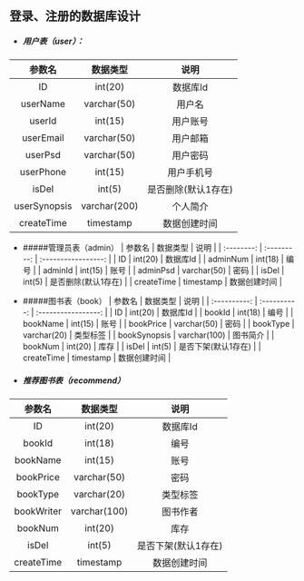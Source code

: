 ## 登录、注册的数据库设计

- ##### 用户表（user）：

|     参数名     |   数据类型   |        说明         |
| :------------: | :----------: | :-----------------: |
|       ID       |   int(20)    |      数据库Id       |
|    userName    | varchar(50)  |       用户名        |
|     userId     |   int(15)    |      用户账号       |
|   userEmail    | varchar(50)  |      用户邮箱       |
|    userPsd     | varchar(50)  |      用户密码       |
|   userPhone    |   int(15)    |     用户手机号      |
|     isDel      |    int(5)    | 是否删除(默认1存在) |
|  userSynopsis  | varchar(200) |      个人简介       |
|   createTime   |  timestamp   |    数据创建时间     |

- #####管理员表（admin）
|   参数名   |  数据类型   |        说明         |
| :--------: | :---------: | :-----------------: |
|     ID     |   int(20)   |      数据库Id       |
|  adminNum  |   int(18)   |        编号         |
|  adminId   |   int(15)   |        账号         |
|  adminPsd  | varchar(50) |        密码         |
|   isDel    |   int(5)    | 是否删除(默认1存在) |
| createTime |  timestamp  |    数据创建时间     |

- #####图书表（book）
|    参数名    |   数据类型   |        说明         |
| :----------: | :----------: | :-----------------: |
|      ID      |   int(20)    |      数据库Id       |
|    bookId    |   int(18)    |        编号         |
|   bookName   |   int(15)    |        账号         |
|  bookPrice   | varchar(50)  |        密码         |
|   bookType   | varchar(20)  |      类型标签       |
| bookSynopsis | varchar(100) |      图书简介       |
|   bookNum    |   int(20)    |        库存         |
|    isDel     |    int(5)    | 是否下架(默认1存在) |
|  createTime  |  timestamp   |    数据创建时间     |

- ##### 推荐图书表（recommend）
|   参数名   |   数据类型   |        说明         |
| :--------: | :----------: | :-----------------: |
|     ID     |   int(20)    |      数据库Id       |
|   bookId   |   int(18)    |        编号         |
|  bookName  |   int(15)    |        账号         |
| bookPrice  | varchar(50)  |        密码         |
|  bookType  | varchar(20)  |      类型标签       |
| bookWriter | varchar(100) |      图书作者       |
|  bookNum   |   int(20)    |        库存         |
|   isDel    |    int(5)    | 是否下架(默认1存在) |
| createTime |  timestamp   |    数据创建时间     |